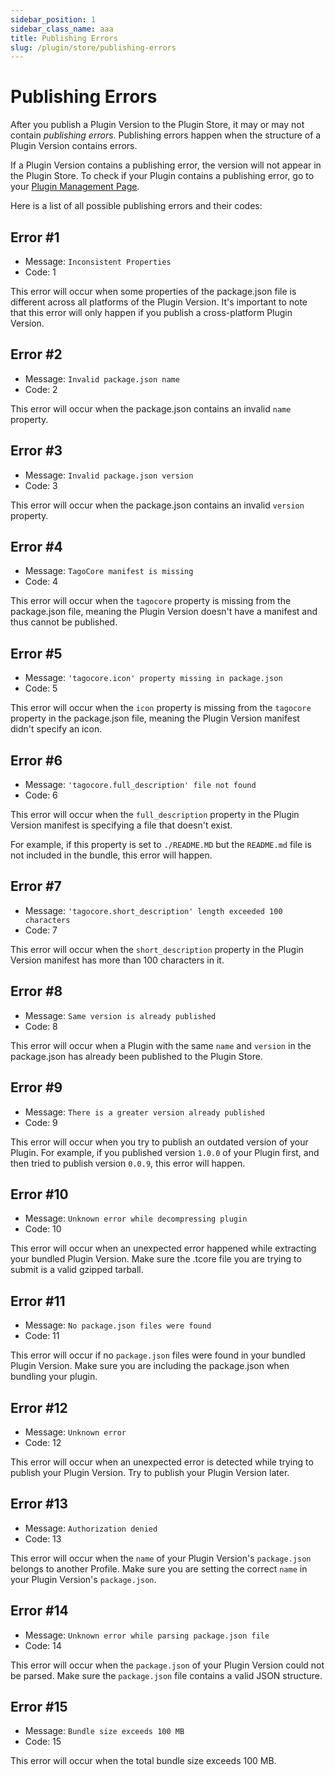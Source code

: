 ```yaml
---
sidebar_position: 1
sidebar_class_name: aaa
title: Publishing Errors
slug: /plugin/store/publishing-errors
---
```


# Publishing Errors

After you publish a Plugin Version to the Plugin Store, it may or may not contain _publishing errors_.
Publishing errors happen when the structure of a Plugin Version contains errors.

If a Plugin Version contains a publishing error, the version will not appear in the Plugin Store. To check if your 
Plugin contains a publishing error, go to your [Plugin Management Page](https://tagocore.com/account/plugins).

Here is a list of all possible publishing errors and their codes:

## Error #1

- Message: `Inconsistent Properties`
- Code: 1

This error will occur when some properties of the package.json file is different across all platforms of the Plugin
Version. It's important to note that this error will only happen if you publish a cross-platform Plugin Version.

## Error #2

- Message: `Invalid package.json name`
- Code: 2

This error will occur when the package.json contains an invalid `name` property.

## Error #3

- Message: `Invalid package.json version`
- Code: 3

This error will occur when the package.json contains an invalid `version` property.

## Error #4

- Message: `TagoCore manifest is missing`
- Code: 4

This error will occur when the `tagocore` property is missing from the package.json file, meaning the Plugin Version
doesn't have a manifest and thus cannot be published.

## Error #5

- Message: `'tagocore.icon' property missing in package.json`
- Code: 5

This error will occur when the `icon` property is missing from the `tagocore` property in the package.json file, meaning
the Plugin Version manifest didn't specify an icon.

## Error #6

- Message: `'tagocore.full_description' file not found`
- Code: 6

This error will occur when the `full_description` property in the Plugin Version manifest is specifying a file that
doesn't exist.

For example, if this property is set to `./README.MD` but the `README.md` file is not included
in the bundle, this error will happen.


## Error #7

- Message: `'tagocore.short_description' length exceeded 100 characters`
- Code: 7

This error will occur when the `short_description` property in the Plugin Version manifest has more than 100
characters in it.

## Error #8

- Message: `Same version is already published`
- Code: 8

This error will occur when a Plugin with the same `name` and `version` in the package.json has already been published
to the Plugin Store.

## Error #9

- Message: `There is a greater version already published`
- Code: 9

This error will occur when you try to publish an outdated version of your Plugin. For example, if you published version
`1.0.0` of your Plugin first, and then tried to publish version `0.0.9`, this error will happen.

## Error #10

- Message: `Unknown error while decompressing plugin`
- Code: 10

This error will occur when an unexpected error happened while extracting your bundled Plugin Version.
Make sure the .tcore file you are trying to submit is a valid gzipped tarball.

## Error #11

- Message: `No package.json files were found`
- Code: 11

This error will occur if no `package.json` files were found in your bundled Plugin Version. Make sure you are including
the package.json when bundling your plugin.

## Error #12

- Message: `Unknown error`
- Code: 12

This error will occur when an unexpected error is detected while trying to publish your Plugin Version.
Try to publish your Plugin Version later.

## Error #13

- Message: `Authorization denied`
- Code: 13

This error will occur when the `name` of your Plugin Version's `package.json` belongs to another Profile. Make sure you
are setting the correct `name` in your Plugin Version's `package.json`.

## Error #14

- Message: `Unknown error while parsing package.json file`
- Code: 14

This error will occur when the `package.json` of your Plugin Version could not be parsed. Make sure the `package.json`
file contains a valid JSON structure.

## Error #15

- Message: `Bundle size exceeds 100 MB`
- Code: 15

This error will occur when the total bundle size exceeds 100 MB.
